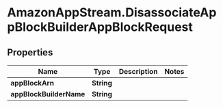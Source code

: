 # AmazonAppStream.DisassociateAppBlockBuilderAppBlockRequest

## Properties

Name | Type | Description | Notes
------------ | ------------- | ------------- | -------------
**appBlockArn** | **String** |  | 
**appBlockBuilderName** | **String** |  | 


